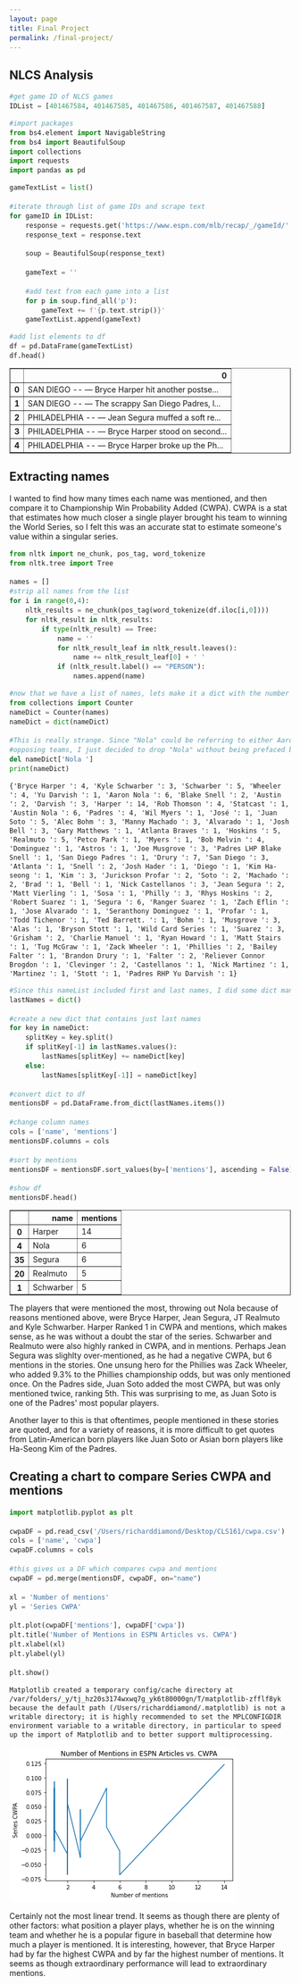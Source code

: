 ```yaml
---
layout: page
title: Final Project
permalink: /final-project/
---
```


## NLCS Analysis


```python
#get game ID of NLCS games
IDList = [401467584, 401467585, 401467586, 401467587, 401467588]
```


```python
#import packages
from bs4.element import NavigableString 
from bs4 import BeautifulSoup
import collections
import requests
import pandas as pd
```


```python
gameTextList = list()

#iterate through list of game IDs and scrape text
for gameID in IDList:
    response = requests.get('https://www.espn.com/mlb/recap/_/gameId/' + str(gameID))
    response_text = response.text

    soup = BeautifulSoup(response_text) 
    
    gameText = ''
    
    #add text from each game into a list
    for p in soup.find_all('p'):
        gameText += f'{p.text.strip()}'
    gameTextList.append(gameText)    
```


```python
#add list elements to df
df = pd.DataFrame(gameTextList)
df.head()
```




<div>
<style scoped>
    .dataframe tbody tr th:only-of-type {
        vertical-align: middle;
    }

    .dataframe tbody tr th {
        vertical-align: top;
    }

    .dataframe thead th {
        text-align: right;
    }
</style>
<table border="1" class="dataframe">
  <thead>
    <tr style="text-align: right;">
      <th></th>
      <th>0</th>
    </tr>
  </thead>
  <tbody>
    <tr>
      <th>0</th>
      <td>SAN DIEGO -- — Bryce Harper hit another postse...</td>
    </tr>
    <tr>
      <th>1</th>
      <td>SAN DIEGO -- — The scrappy San Diego Padres, l...</td>
    </tr>
    <tr>
      <th>2</th>
      <td>PHILADELPHIA -- — Jean Segura muffed a soft re...</td>
    </tr>
    <tr>
      <th>3</th>
      <td>PHILADELPHIA -- — Bryce Harper stood on second...</td>
    </tr>
    <tr>
      <th>4</th>
      <td>PHILADELPHIA -- — Bryce Harper broke up the Ph...</td>
    </tr>
  </tbody>
</table>
</div>



## Extracting names
I wanted to find how many times each name was mentioned, and then compare it to Championship Win Probability Added (CWPA). CWPA is a stat that estimates how much closer a single player brought his team to winning the World Series, so I felt this was an accurate stat to estimate someone's value within a singular series.


```python
from nltk import ne_chunk, pos_tag, word_tokenize
from nltk.tree import Tree

names = []
#strip all names from the list
for i in range(0,4):
    nltk_results = ne_chunk(pos_tag(word_tokenize(df.iloc[i,0])))
    for nltk_result in nltk_results:
        if type(nltk_result) == Tree:
            name = ''
            for nltk_result_leaf in nltk_result.leaves():
                name += nltk_result_leaf[0] + ' '
            if (nltk_result.label() == "PERSON"):
                names.append(name)
```


```python
#now that we have a list of names, lets make it a dict with the number of counts
from collections import Counter
nameDict = Counter(names)
nameDict = dict(nameDict)

#This is really strange. Since "Nola" could be referring to either Aaron or Austin Nola, two brothers who played for
#opposing teams, I just decided to drop "Nola" without being prefaced by Austin or Aaron.
del nameDict['Nola ']
print(nameDict)
```

    {'Bryce Harper ': 4, 'Kyle Schwarber ': 3, 'Schwarber ': 5, 'Wheeler ': 4, 'Yu Darvish ': 1, 'Aaron Nola ': 6, 'Blake Snell ': 2, 'Austin ': 2, 'Darvish ': 3, 'Harper ': 14, 'Rob Thomson ': 4, 'Statcast ': 1, 'Austin Nola ': 6, 'Padres ': 4, 'Wil Myers ': 1, 'José ': 1, 'Juan Soto ': 5, 'Alec Bohm ': 3, 'Manny Machado ': 3, 'Alvarado ': 1, 'Josh Bell ': 3, 'Gary Matthews ': 1, 'Atlanta Braves ': 1, 'Hoskins ': 5, 'Realmuto ': 5, 'Petco Park ': 1, 'Myers ': 1, 'Bob Melvin ': 4, 'Dominguez ': 1, 'Astros ': 1, 'Joe Musgrove ': 3, 'Padres LHP Blake Snell ': 1, 'San Diego Padres ': 1, 'Drury ': 7, 'San Diego ': 3, 'Atlanta ': 1, 'Snell ': 2, 'Josh Hader ': 1, 'Diego ': 1, 'Kim Ha-seong ': 1, 'Kim ': 3, 'Jurickson Profar ': 2, 'Soto ': 2, 'Machado ': 2, 'Brad ': 1, 'Bell ': 1, 'Nick Castellanos ': 3, 'Jean Segura ': 2, 'Matt Vierling ': 1, 'Sosa ': 1, 'Philly ': 3, 'Rhys Hoskins ': 2, 'Robert Suarez ': 1, 'Segura ': 6, 'Ranger Suarez ': 1, 'Zach Eflin ': 1, 'Jose Alvarado ': 1, 'Seranthony Dominguez ': 1, 'Profar ': 1, 'Todd Tichenor ': 1, 'Ted Barrett. ': 1, 'Bohm ': 1, 'Musgrove ': 3, 'Alas ': 1, 'Bryson Stott ': 1, 'Wild Card Series ': 1, 'Suarez ': 3, 'Grisham ': 2, 'Charlie Manuel ': 1, 'Ryan Howard ': 1, 'Matt Stairs ': 1, 'Tug McGraw ': 1, 'Zack Wheeler ': 1, 'Phillies ': 2, 'Bailey Falter ': 1, 'Brandon Drury ': 1, 'Falter ': 2, 'Reliever Connor Brogdon ': 1, 'Clevinger ': 2, 'Castellanos ': 1, 'Nick Martinez ': 1, 'Martinez ': 1, 'Stott ': 1, 'Padres RHP Yu Darvish ': 1}



```python
#Since this nameList included first and last names, I did some dict manipulation to make it just last names
lastNames = dict()

#create a new dict that contains just last names
for key in nameDict:
    splitKey = key.split()
    if splitKey[-1] in lastNames.values():
        lastNames[splitKey] += nameDict[key]
    else:
        lastNames[splitKey[-1]] = nameDict[key]

#convert dict to df
mentionsDF = pd.DataFrame.from_dict(lastNames.items())

#change column names
cols = ['name', 'mentions']
mentionsDF.columns = cols

#sort by mentions
mentionsDF = mentionsDF.sort_values(by=['mentions'], ascending = False)

#show df
mentionsDF.head()
```




<div>
<style scoped>
    .dataframe tbody tr th:only-of-type {
        vertical-align: middle;
    }

    .dataframe tbody tr th {
        vertical-align: top;
    }

    .dataframe thead th {
        text-align: right;
    }
</style>
<table border="1" class="dataframe">
  <thead>
    <tr style="text-align: right;">
      <th></th>
      <th>name</th>
      <th>mentions</th>
    </tr>
  </thead>
  <tbody>
    <tr>
      <th>0</th>
      <td>Harper</td>
      <td>14</td>
    </tr>
    <tr>
      <th>4</th>
      <td>Nola</td>
      <td>6</td>
    </tr>
    <tr>
      <th>35</th>
      <td>Segura</td>
      <td>6</td>
    </tr>
    <tr>
      <th>20</th>
      <td>Realmuto</td>
      <td>5</td>
    </tr>
    <tr>
      <th>1</th>
      <td>Schwarber</td>
      <td>5</td>
    </tr>
  </tbody>
</table>
</div>



The players that were mentioned the most, throwing out Nola because of reasons mentioned above, were Bryce Harper, Jean Segura, JT Realmuto and Kyle Schwarber. Harper Ranked 1 in CWPA and mentions, which makes sense, as he was without a doubt the star of the series. Schwarber and Realmuto were also highly ranked in CWPA, and in mentions. Perhaps Jean Segura was slighlty over-mentioned, as he had a negative CWPA, but 6 mentions in the stories. One unsung hero for the Phillies was Zack Wheeler, who added 9.3% to the Phillies championship odds, but was only mentioned once. On the Padres side, Juan Soto added the most CWPA, but was only mentioned twice, ranking 5th. This was surprising to me, as Juan Soto is one of the Padres' most popular players.

Another layer to this is that oftentimes, people mentioned in these stories are quoted, and for a variety of reasons, it is more difficult to get quotes from Latin-American born players like Juan Soto or Asian born players like Ha-Seong Kim of the Padres.

## Creating a chart to compare Series CWPA and mentions


```python
import matplotlib.pyplot as plt

cwpaDF = pd.read_csv('/Users/richarddiamond/Desktop/CLS161/cwpa.csv')
cols = ['name', 'cwpa']
cwpaDF.columns = cols

#this gives us a DF which compares cwpa and mentions
cwpaDF = pd.merge(mentionsDF, cwpaDF, on="name")

xl = 'Number of mentions'
yl = 'Series CWPA'

plt.plot(cwpaDF['mentions'], cwpaDF['cwpa'])
plt.title('Number of Mentions in ESPN Articles vs. CWPA')
plt.xlabel(xl)
plt.ylabel(yl)

plt.show()

```

    Matplotlib created a temporary config/cache directory at /var/folders/_y/tj_hz20s3174wxwq7g_yk6t80000gn/T/matplotlib-zfflf8yk because the default path (/Users/richarddiamond/.matplotlib) is not a writable directory; it is highly recommended to set the MPLCONFIGDIR environment variable to a writable directory, in particular to speed up the import of Matplotlib and to better support multiprocessing.



    
![png](output_11_1.png)
    


Certainly not the most linear trend. It seems as though there are plenty of other factors: what position a player plays, whether he is on the winning team and whether he is a popular figure in baseball that determine how much a player is mentioned.
It is interesting, however, that Bryce Harper had by far the highest CWPA and by far the highest number of mentions. It seems as though extraordinary performance will lead to extraordinary mentions.
